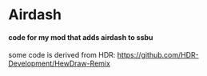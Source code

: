 # Airdash
#### code for my mod that adds airdash to ssbu

some code is derived from HDR: https://github.com/HDR-Development/HewDraw-Remix
